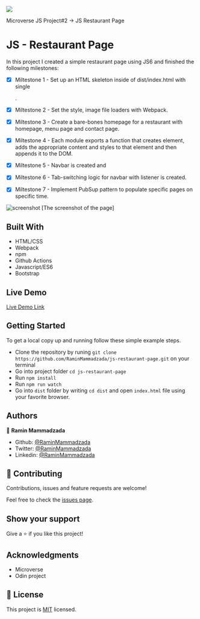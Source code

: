 ![](https://img.shields.io/badge/Microverse-blueviolet)

Microverse JS Project#2 -> JS Restaurant Page

# JS - Restaurant Page

In this project I created a simple restaurant page using JS6 and finished the following milestones:

- [x] Miltestone 1 - Set up an HTML skeleton inside of dist/index.html with single <div id="content">.
- [x] Miltestone 2 - Set the style, image file loaders with Webpack.
- [x] Miltestone 3 - Create a bare-bones homepage for a restaurant with homepage, menu page and contact page.
- [x] Miltestone 4 - Each module exports a function that creates element, adds the appropriate content and styles to that element and then appends it to the DOM.
- [x] Miltestone 5 - Navbar is created and 
- [x] Miltestone 6 - Tab-switching logic for navbar with listener is created.
- [x] Miltestone 7 - Implement PubSup pattern to populate specific pages on specific time.


![screenshot](./images/screenshot.png)
[The screenshot of the page]

## Built With

- HTML/CSS
- Webpack
- npm
- Github Actions
- Javascript/ES6
- Bootstrap

## Live Demo

[Live Demo Link](https://raminmammadzada.github.io/js-restaurant-page/)

## Getting Started

To get a local copy up and running follow these simple example steps.
- Clone the repository by runing `git clone https://github.com/RaminMammadzada/js-restaurant-page.git` on your terminal
- Go into project folder `cd js-restaurant-page`
- Run `npm install`
- Run `npm run watch`
- Go into `dist` folder by writing `cd dist` and open `index.html` file using your favorite browser.


## Authors

👤 **Ramin Mammadzada**

- Github: [@RaminMammadzada](https://github.com/RaminMammadzada)
- Twitter: [@RaminMammadzada](https://twitter.com/RaminMammadzada)
- Linkedin: [@RaminMammadzada](https://www.linkedin.com/in/raminmammadzada) 

## 🤝 Contributing

Contributions, issues and feature requests are welcome!

Feel free to check the [issues page](issues/).

## Show your support

Give a ⭐️ if you like this project!

## Acknowledgments

- Microverse
- Odin project

## 📝 License

This project is [MIT](lic.url) licensed.